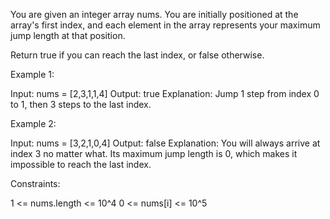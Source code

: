 You are given an integer array nums. You are initially positioned at the
array's first index, and each element in the array represents your maximum
jump length at that position.

Return true if you can reach the last index, or false otherwise.


Example 1:


Input: nums = [2,3,1,1,4]
Output: true
Explanation: Jump 1 step from index 0 to 1, then 3 steps to the last index.


Example 2:


Input: nums = [3,2,1,0,4]
Output: false
Explanation: You will always arrive at index 3 no matter what. Its maximum
jump length is 0, which makes it impossible to reach the last index.



Constraints:


1 <= nums.length <= 10^4
0 <= nums[i] <= 10^5




